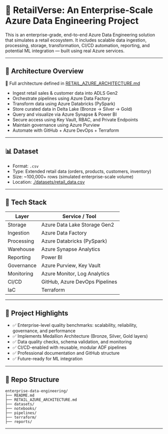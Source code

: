 # 🛒 RetailVerse: An Enterprise-Scale Azure Data Engineering Project

This is an enterprise-grade, end-to-end Azure Data Engineering solution that simulates a retail ecosystem. It includes scalable data ingestion, processing, storage, transformation, CI/CD automation, reporting, and potential ML integration — built using real Azure services.

---

## 🧩 Architecture Overview

📌 Full architecture defined in [RETAIL_AZURE_ARCHITECTURE.md](./RETAIL_AZURE_ARCHITECTURE.md)

- Ingest retail sales & customer data into ADLS Gen2
- Orchestrate pipelines using Azure Data Factory
- Transform data using Azure Databricks (PySpark)
- Store curated data in Delta Lake (Bronze → Silver → Gold)
- Query and visualize via Azure Synapse & Power BI
- Secure access using Key Vault, RBAC, and Private Endpoints
- Maintain governance using Azure Purview
- Automate with GitHub + Azure DevOps + Terraform

---

## 📊 Dataset

- Format: `.csv`
- Type: Extended retail data (orders, products, customers, inventory)
- Size: ~100,000+ rows (simulated enterprise-scale volume)
- Location: [./datasets/retail_data.csv](./datasets/retail_data.csv)

---

## 🚀 Tech Stack

| Layer         | Service / Tool                |
|---------------|-------------------------------|
| Storage       | Azure Data Lake Storage Gen2  |
| Ingestion     | Azure Data Factory             |
| Processing    | Azure Databricks (PySpark)     |
| Warehouse     | Azure Synapse Analytics        |
| Reporting     | Power BI                       |
| Governance    | Azure Purview, Key Vault       |
| Monitoring    | Azure Monitor, Log Analytics   |
| CI/CD         | GitHub, Azure DevOps Pipelines |
| IaC           | Terraform                      |

---

## 🎯 Project Highlights

- ✅ Enterprise-level quality benchmarks: scalability, reliability, governance, and performance
- ✅ Implements Medallion Architecture (Bronze, Silver, Gold layers)
- ✅ Data quality checks, schema validation, and monitoring
- ✅ CI/CD-enabled with reusable, modular ADF pipelines
- ✅ Professional documentation and GitHub structure
- ✅ Future-ready for ML integration

---


## 📁 Repo Structure

```
enterprise-data-engineering/
├── README.md
├── RETAIL_AZURE_ARCHITECTURE.md
├── datasets/
├── notebooks/
├── pipelines/
├── terraform/
├── reports/
```

---


